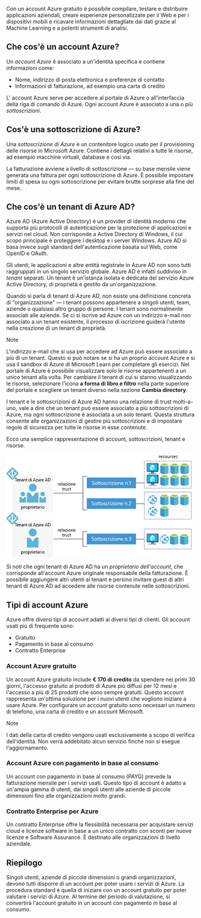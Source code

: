 Con un account Azure gratuito è possibile compilare, testare e distribuire applicazioni aziendali, creare esperienze personalizzate per il Web e per i dispositivi mobili e ricavare informazioni dettagliate dai dati grazie al Machine Learning e a potenti strumenti di analisi.

## <a name="what-is-an-azure-account"></a>Che cos'è un account Azure?

Un _account Azure_ è associato a un'identità specifica e contiene informazioni come:

- Nome, indirizzo di posta elettronica e preferenze di contatto
- Informazioni di fatturazione, ad esempio una carta di credito

L' account Azure serve per accedere al portale di Azure o all'interfaccia della riga di comando di Azure. Ogni account Azure è associato a una o più _sottoscrizioni_.

## <a name="what-is-an-azure-subscription"></a>Cos'è una sottoscrizione di Azure?

Una _sottoscrizione di Azure_ è un contenitore logico usato per il provisioning delle risorse in Microsoft Azure. Contiene i dettagli relativi a tutte le risorse, ad esempio macchine virtuali, database e così via.

La fatturazione avviene a livello di sottoscrizione &mdash; su base mensile viene generata una fattura per ogni sottoscrizione di Azure. È possibile impostare limiti di spesa su ogni sottoscrizione per evitare brutte sorprese alla fine del mese.

## <a name="what-is-an-azure-ad-tenant"></a>Che cos'è un tenant di Azure AD?

Azure AD (Azure Active Directory) è un provider di identità moderno che supporta più protocolli di autenticazione per la protezione di applicazioni e servizi nel cloud. _Non_ corrisponde a Active Directory di Windows, il cui scopo principale è proteggere i desktop e i server Windows. Azure AD si basa invece sugli standard dell'autenticazione basata sul Web, come OpenID e OAuth.

Gli utenti, le applicazioni e altre entità registrate in Azure AD non sono tutti raggruppati in un singolo servizio globale. Azure AD è infatti suddiviso in _tenant_ separati. Un tenant è un'istanza isolata e dedicata del servizio Azure Active Directory, di proprietà e gestito da un'organizzazione.

Quando si parla di tenant di Azure AD, non esiste una definizione concreta di "organizzazione" &mdash; i tenant possono appartenere a singoli utenti, team, aziende o qualsiasi altro gruppo di persone. I tenant sono normalmente associati alle aziende. Se ci si iscrive ad Azure con un indirizzo e-mail non associato a un tenant esistente, il processo di iscrizione guiderà l'utente nella creazione di un tenant di proprietà.

> [!NOTE]
> L'indirizzo e-mail che si usa per accedere ad Azure può essere associato a più di un tenant. Questo si può notare se si ha un proprio account Azure e si usa il sandbox di Azure di Microsoft Learn per completare gli esercizi. Nel portale di Azure è possibile visualizzare solo le risorse appartenenti a un unico tenant alla volta. Per cambiare il tenant di cui si stanno visualizzando le risorse, selezionare l'icona **a forma di libro e filtro** nella parte superiore del portale e scegliere un tenant diverso nella sezione **Cambia directory**.

I tenant e le sottoscrizioni di Azure AD hanno una relazione di trust molti-a-uno, vale a dire che un tenant può essere associato a più sottoscrizioni di Azure, ma ogni sottoscrizione è associata a un solo tenant. Questa struttura consente alle organizzazioni di gestire più sottoscrizioni e di impostare regole di sicurezza per tutte le risorse in esse contenute.

Ecco una semplice rappresentazione di account, sottoscrizioni, tenant e risorse.

![Diagramma che mostra l'interazione tra account, tenant, sottoscrizioni e risorse](../media/3-azure-ad-tenant.png)

Si noti che ogni tenant di Azure AD ha un _proprietario dell'account_, che corrisponde all'account Azure originale responsabile della fatturazione. È possibile aggiungere altri utenti al tenant e persino invitare guest di altri tenant di Azure AD ad accedere alle risorse contenute nelle sottoscrizioni.

## <a name="azure-account-types"></a>Tipi di account Azure

Azure offre diversi tipi di account adatti ai diversi tipi di clienti. Gli account usati più di frequente sono:

- Gratuito
- Pagamento in base al consumo
- Contratto Enterprise

### <a name="azure-free-account"></a>Account Azure gratuito

Un account Azure gratuito include **€ 170 di credito** da spendere nei primi 30 giorni, l'accesso gratuito ai prodotti di Azure più diffusi per 12 mesi e l'accesso a più di 25 prodotti che sono sempre gratuiti. Questo account rappresenta un'ottima soluzione per i nuovi utenti che vogliono iniziare a usare Azure. Per configurare un account gratuito sono necessari un numero di telefono, una carta di credito e un account Microsoft.

> [!NOTE]
> I dati della carta di credito vengono usati esclusivamente a scopo di verifica dell'identità. Non verrà addebitato alcun servizio finché non si esegue l'aggiornamento.

### <a name="azure-pay-as-you-go-account"></a>Account Azure con pagamento in base al consumo

Un account con pagamento in base al consumo (PAYG) prevede la fatturazione mensile per i servizi usati. Questo tipo di account è adatto a un'ampia gamma di utenti, dai singoli utenti alle aziende di piccole dimensioni fino alle organizzazioni molto grandi.

### <a name="azure-enterprise-agreement"></a>Contratto Enterprise per Azure

Un contratto Enterprise offre la flessibilità necessaria per acquistare servizi cloud e licenze software in base a un unico contratto con sconti per nuove licenze e Software Assurance. È destinato alle organizzazioni di livello aziendale.

## <a name="summary"></a>Riepilogo

Singoli utenti, aziende di piccole dimensioni o grandi organizzazioni, devono tutti disporre di un account per poter usare i servizi di Azure. La procedura standard è quella di iniziare con un account gratuito per poter valutare i servizi di Azure. Al termine del periodo di valutazione, si convertirà l'account gratuito in un account con pagamento in base al consumo.